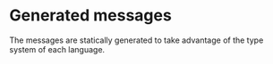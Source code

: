 # Generated messages

The messages are statically generated to take advantage of the type system of each language.


